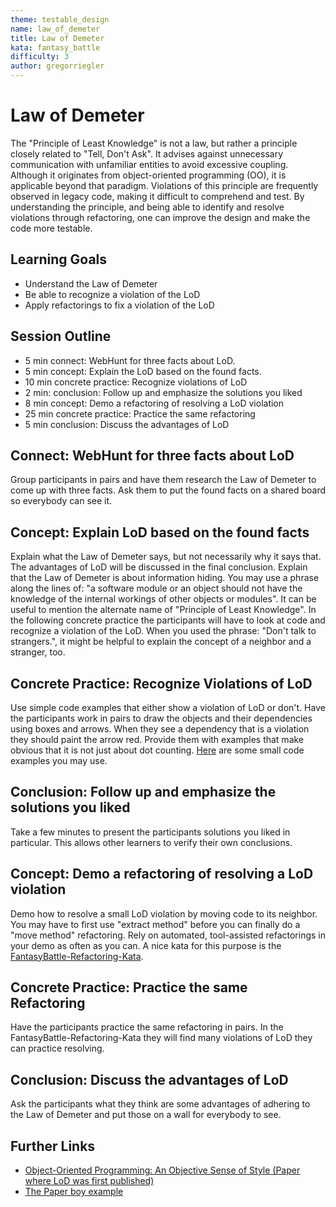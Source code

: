 ```yaml
---
theme: testable_design
name: law_of_demeter
title: Law of Demeter
kata: fantasy_battle
difficulty: 3
author: gregorriegler
---
```


# Law of Demeter

The "Principle of Least Knowledge" is not a law, but rather a principle closely related to "Tell, Don't Ask". 
It advises against unnecessary communication with unfamiliar entities to avoid excessive coupling. 
Although it originates from object-oriented programming (OO), it is applicable beyond that paradigm. 
Violations of this principle are frequently observed in legacy code, making it difficult to comprehend and test. 
By understanding the principle, and being able to identify and resolve violations through refactoring, one can improve the design and make the code more testable.

## Learning Goals

* Understand the Law of Demeter
* Be able to recognize a violation of the LoD
* Apply refactorings to fix a violation of the LoD

## Session Outline
 
* 5 min connect: WebHunt for three facts about LoD.
* 5 min concept: Explain the LoD based on the found facts.
* 10 min concrete practice: Recognize violations of LoD
* 2 min: conclusion: Follow up and emphasize the solutions you liked
* 8 min concept: Demo a refactoring of resolving a LoD violation
* 25 min concrete practice: Practice the same refactoring
* 5 min conclusion: Discuss the advantages of LoD

## Connect: WebHunt for three facts about LoD

Group participants in pairs and have them research the Law of Demeter to come up with three facts.
Ask them to put the found facts on a shared board so everybody can see it.

## Concept: Explain LoD based on the found facts

Explain what the Law of Demeter says, but not necessarily why it says that. 
The advantages of LoD will be discussed in the final conclusion.
Explain that the Law of Demeter is about information hiding. 
You may use a phrase along the lines of: "a software module or an object should not have the knowledge of the internal workings of other objects or modules".
It can be useful to mention the alternate name of "Principle of Least Knowledge".
In the following concrete practice the participants will have to look at code and recognize a violation of the LoD.
When you used the phrase: "Don't talk to strangers.", it might be helpful to explain the concept of a neighbor and a stranger, too.

## Concrete Practice: Recognize Violations of LoD

Use simple code examples that either show a violation of LoD or don't. Have the participants work in pairs to draw the objects and their dependencies using boxes and arrows. 
When they see a dependency that is a violation they should paint the arrow red. 
Provide them with examples that make obvious that it is not just about dot counting. 
[Here](https://github.com/gregorriegler/law-of-demeter-examples) are some small code examples you may use.

## Conclusion: Follow up and emphasize the solutions you liked

Take a few minutes to present the participants solutions you liked in particular. 
This allows other learners to verify their own conclusions.

## Concept: Demo a refactoring of resolving a LoD violation

Demo how to resolve a small LoD violation by moving code to its neighbor. 
You may have to first use "extract method" before you can finally do a "move method" refactoring.
Rely on automated, tool-assisted refactorings in your demo as often as you can.
A nice kata for this purpose is the [FantasyBattle-Refactoring-Kata](https://github.com/Neppord/FantasyBattle-Refactoring-Kata).

## Concrete Practice: Practice the same Refactoring

Have the participants practice the same refactoring in pairs. In the FantasyBattle-Refactoring-Kata they will find many violations of LoD they can practice resolving.

## Conclusion: Discuss the advantages of LoD

Ask the participants what they think are some advantages of adhering to the Law of Demeter and put those on a wall for everybody to see.

## Further Links

- [Object-Oriented Programming: An Objective Sense of Style (Paper where LoD was first published)](https://www2.ccs.neu.edu/research/demeter/papers/law-of-demeter/oopsla88-law-of-demeter.pdf)
- [The Paper boy example](https://www2.ccs.neu.edu/research/demeter/demeter-method/LawOfDemeter/paper-boy/)


